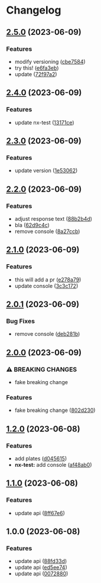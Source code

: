 # Changelog

## [2.5.0](https://github.com/qwersteve07/test-nx/compare/nx-test-v2.4.0...nx-test-v2.5.0) (2023-06-09)


### Features

* modify versioning ([cbe7584](https://github.com/qwersteve07/test-nx/commit/cbe7584c6e52921064bfbd43609ec601a6073f95))
* try this! ([e6fa3eb](https://github.com/qwersteve07/test-nx/commit/e6fa3eb3a3307696aed2430c5dac1955e504ca1f))
* update ([72f97a2](https://github.com/qwersteve07/test-nx/commit/72f97a262aeb51dbd3cb140e9ce56ac3d2363c8a))

## [2.4.0](https://github.com/qwersteve07/test-nx/compare/nx-test-v2.3.0...nx-test-v2.4.0) (2023-06-09)


### Features

* update nx-test ([13171ce](https://github.com/qwersteve07/test-nx/commit/13171ce82cccf42f7e47c3d4d6f6f5b9fe506ea9))

## [2.3.0](https://github.com/qwersteve07/test-nx/compare/nx-test-v2.2.0...nx-test-v2.3.0) (2023-06-09)


### Features

* update version ([1e53062](https://github.com/qwersteve07/test-nx/commit/1e530626d9ac879de9c759effda8af3ffb45feb3))

## [2.2.0](https://github.com/qwersteve07/test-nx/compare/nx-test-v2.1.0...nx-test-v2.2.0) (2023-06-09)


### Features

* adjust response text ([88b2b4d](https://github.com/qwersteve07/test-nx/commit/88b2b4d5953bc2116ad61b5390ae4930ad8fd8a9))
* bla ([62d9c4c](https://github.com/qwersteve07/test-nx/commit/62d9c4c05177f78cc6a6f8e51d84f944f67b9a77))
* remove console ([8a27ccb](https://github.com/qwersteve07/test-nx/commit/8a27ccb1cccd37ecf0fbcd1156dbded73898fba1))

## [2.1.0](https://github.com/qwersteve07/test-nx/compare/nx-test-v2.0.1...nx-test-v2.1.0) (2023-06-09)


### Features

* this will add a pr ([e278a79](https://github.com/qwersteve07/test-nx/commit/e278a79ac44b94ba0dd38c03d43cef95d6a19e6f))
* update console ([3c3c172](https://github.com/qwersteve07/test-nx/commit/3c3c172823244a61cfb585cd60b897a95cbb123b))

## [2.0.1](https://github.com/qwersteve07/test-nx/compare/nx-test-v2.0.0...nx-test-v2.0.1) (2023-06-09)


### Bug Fixes

* remove console ([deb281b](https://github.com/qwersteve07/test-nx/commit/deb281be5af3df5de434a54d1d48461f9be1d6d6))

## [2.0.0](https://github.com/qwersteve07/test-nx/compare/nx-test-v1.2.0...nx-test-v2.0.0) (2023-06-09)


### ⚠ BREAKING CHANGES

* fake breaking change

### Features

* fake breaking change ([802d230](https://github.com/qwersteve07/test-nx/commit/802d2309e4ae39e6f91e0818e17515c927fc3038))

## [1.2.0](https://github.com/qwersteve07/test-nx/compare/nx-test-v1.1.0...nx-test-v1.2.0) (2023-06-08)


### Features

* add plates ([d045615](https://github.com/qwersteve07/test-nx/commit/d0456151c25e4127c7e6f5b3456ece8b1b493563))
* **nx-test:** add console ([af48ab0](https://github.com/qwersteve07/test-nx/commit/af48ab040cf3002caca6ef7b3a2c325b327f627a))

## [1.1.0](https://github.com/qwersteve07/test-nx/compare/nx-test-v1.0.0...nx-test-v1.1.0) (2023-06-08)


### Features

* update api ([8ff67e6](https://github.com/qwersteve07/test-nx/commit/8ff67e6e5015573b3ce5718f0abdf1c7ab0cdfa1))

## 1.0.0 (2023-06-08)


### Features

* update api ([88fd33d](https://github.com/qwersteve07/test-nx/commit/88fd33dbb1dcc310b3637f58b905b3b51c195214))
* update api ([ed5ee74](https://github.com/qwersteve07/test-nx/commit/ed5ee74d2cdfcc64476afded1e90489af970e9ab))
* update api ([0072880](https://github.com/qwersteve07/test-nx/commit/00728807a799e39986490b3c0018cd6d76f9a19f))
